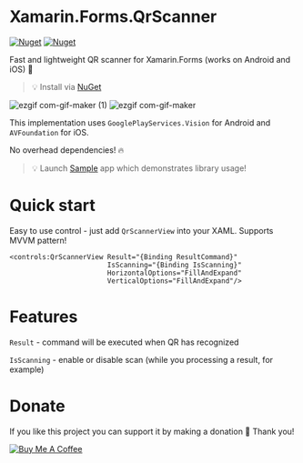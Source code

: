 # Xamarin.Forms.QrScanner

<a href="https://www.nuget.org/packages/Xamarin.Forms.QrScanner"><img alt="Nuget" src="https://img.shields.io/nuget/v/Xamarin.Forms.QrScanner"></a> <a href="https://www.nuget.org/packages/Xamarin.Forms.QrScanner"><img alt="Nuget" src="https://img.shields.io/nuget/v/Xamarin.Forms.QrScanner"></a>

Fast and lightweight QR scanner for Xamarin.Forms (works on Android and iOS) 🚀

> 💡 Install via [NuGet](https://www.nuget.org/packages/Xamarin.Forms.QrScanner)

![ezgif com-gif-maker (1)](https://user-images.githubusercontent.com/11313401/131913282-52b40221-8ae2-45e5-a7a9-5951c32b949f.gif)
![ezgif com-gif-maker](https://user-images.githubusercontent.com/11313401/131913338-8de7ed6a-a8fd-4dac-ae95-dae0edaf95eb.gif)

This implementation uses `GooglePlayServices.Vision` for Android and `AVFoundation` for iOS. 

No overhead dependencies! 🔥

> 💡 Launch [Sample](https://github.com/VictorKochetkov/Xamarin.Forms.QrScanner/tree/main/Sample) app which demonstrates library usage!

# Quick start

Easy to use control - just add `QrScannerView` into your XAML. Supports MVVM pattern!

```xaml
<controls:QrScannerView Result="{Binding ResultCommand}"
                        IsScanning="{Binding IsScanning}"
                        HorizontalOptions="FillAndExpand"
                        VerticalOptions="FillAndExpand"/>
```

# Features

`Result` - command will be executed when QR has recognized

`IsScanning` - enable or disable scan (while you processing a result, for example)

# Donate

If you like this project you can support it by making a donation 🤗 Thank you!

<a href="https://www.buymeacoffee.com/bananadev" target="_blank"><img src="https://www.buymeacoffee.com/assets/img/custom_images/orange_img.png" alt="Buy Me A Coffee"></a>

